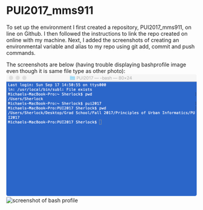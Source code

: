 # PUI2017_mms911
To set up the environment I first created a repository, PUI2017_mms911, on line on Github.
I then followed the instructions to link the repo created on online with my machine.
Next, I added the screenshots of creating an environmental variable and alias to my repo using git add, commit and push commands.

The screenshots are below (having trouble displaying bashprofile image even though it is same file type as other photo):
![screenshot of alias in terminal](/HW1/msampson_aliasterminal.png)
![screenshot of bash profile](/HW1/msampson_bashprofile.png)
